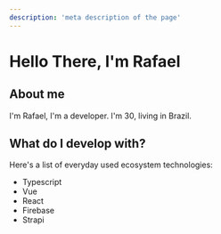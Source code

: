 ```yaml
---
description: 'meta description of the page'
---
```

# Hello There, I'm Rafael

## About me

I'm Rafael, I'm a developer. I'm 30, living in Brazil.

## What do I develop with?

Here's a list of everyday used ecosystem technologies:

- Typescript
- Vue
- React
- Firebase
- Strapi